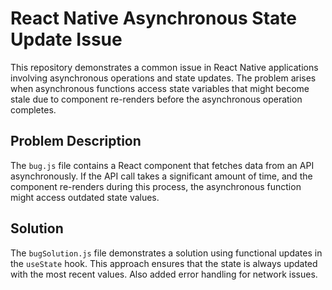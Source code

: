 # React Native Asynchronous State Update Issue

This repository demonstrates a common issue in React Native applications involving asynchronous operations and state updates.  The problem arises when asynchronous functions access state variables that might become stale due to component re-renders before the asynchronous operation completes. 

## Problem Description

The `bug.js` file contains a React component that fetches data from an API asynchronously.  If the API call takes a significant amount of time, and the component re-renders during this process, the asynchronous function might access outdated state values. 

## Solution

The `bugSolution.js` file demonstrates a solution using functional updates in the `useState` hook. This approach ensures that the state is always updated with the most recent values.  Also added error handling for network issues.